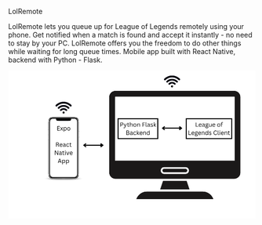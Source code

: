 LolRemote

LolRemote lets you queue up for League of Legends remotely using your phone. Get notified when a match is found and accept it instantly - no need to stay by your PC. LolRemote offers you the freedom to do other things while waiting for long queue times. Mobile app built with React Native, backend with Python - Flask.

![LolRemote Architecture](diagram.png)
